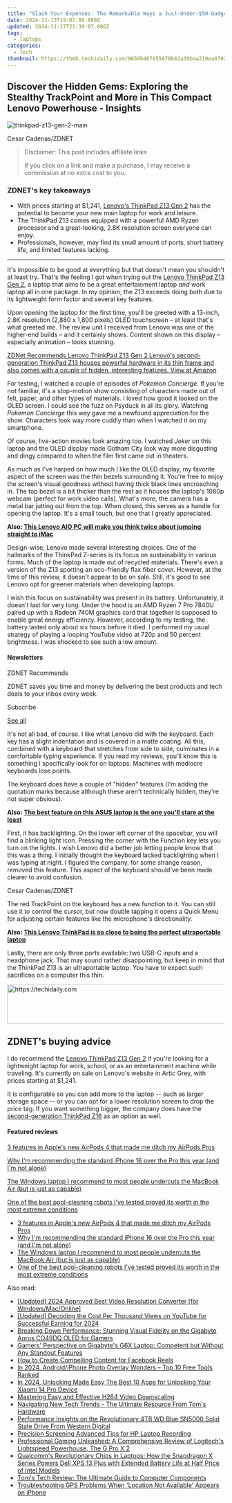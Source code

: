 ```yaml
---
title: "Slash Your Expenses: The Remarkable Ways a Just-Under-$50 Gadget Can Cut Costs by the Thousands - Insights From ZDNet"
date: 2024-11-13T19:02:09.860Z
updated: 2024-11-17T21:39:07.086Z
tags:
  - laptops
categories:
  - tech
thumbnail: https://thmb.techidaily.com/9658b467055670b82a39baa210ea870282b123ee6ed50ee4c51fdd504d8349ee.jpg
---
```


## Discover the Hidden Gems: Exploring the Stealthy TrackPoint and More in This Compact Lenovo Powerhouse - Insights

![thinkpad-z13-gen-2-main](https://www.zdnet.com/a/img/resize/03cc9479207c5bc54e38fa56ff87803c7dbe6262/2024/01/18/449a106d-6733-4a11-9d33-d982094c37bb/thinkpad-z13-gen-2-main.jpg?auto=webp&width=1280)

Cesar Cadenas/ZDNET

>  Disclaimer: This post includes affiliate links
>
>  If you click on a link and make a purchase, I may receive a commission at no extra cost to you.
>

### ZDNET's key takeaways

* With prices starting at $1,241, [Lenovo's ThinkPad Z13 Gen 2](https://buy.geni.us/Proxy.ashx?TSID=368250&GR%5FURL=https%3A%2F%2Fwww.amazon.com%2FLenovo-ThinkPad-21D2001RUS-Notebook-Board%2Fdp%2FB0B7YQC7CC%2F%3Ftag%3Dzd-buy-button-20%26ascsubtag%3D%5F%5FCOM%5FCLICK%5FID%5F%5F%7Cf169cf74-93ad-47a4-86fd-6049162230fe%7Cdtp&dtb=1) has the potential to become your new main laptop for work and leisure.
* The ThinkPad Z13 comes equipped with a powerful AMD Ryzen processor and a great-looking, 2.8K resolution screen everyone can enjoy.
* Professionals, however, may find its small amount of ports, short battery life, and limited features lacking.

---

It's impossible to be good at everything but that doesn't mean you shouldn't at least try. That's the feeling I got when trying out the [Lenovo ThinkPad Z13 Gen 2](https://buy.geni.us/Proxy.ashx?TSID=368250&GR%5FURL=https%3A%2F%2Fwww.amazon.com%2FLenovo-ThinkPad-21D2001RUS-Notebook-Board%2Fdp%2FB0B7YQC7CC%2F%3Ftag%3Dzd-buy-button-20%26ascsubtag%3D%5F%5FCOM%5FCLICK%5FID%5F%5F%7Cf169cf74-93ad-47a4-86fd-6049162230fe%7Cdtp&dtb=1), a laptop that aims to be a great entertainment laptop _and_ work laptop all in one package. In my opinion, the Z13 exceeds doing both due to its lightweight form factor and several key features.

Upon opening the laptop for the first time, you'll be greeted with a 13-inch, 2.8K resolution (2,880 x 1,800 pixels) OLED touchscreen – at least that's what greeted _me_. The review unit I received from Lenovo was one of the higher-end builds – and it certainly shows. Content shown on this display – especially animation – looks stunning.

[ZDNet Recommends Lenovo ThinkPad Z13 Gen 2 Lenovo's second-generation ThinkPad Z13 houses powerful hardware in its thin frame and also comes with a couple of hidden, interesting features. View at Amazon](https://buy.geni.us/Proxy.ashx?TSID=368250&GR%5FURL=https%3A%2F%2Fwww.amazon.com%2FLenovo-ThinkPad-21D2001RUS-Notebook-Board%2Fdp%2FB0B7YQC7CC%2F%3Ftag%3Dzd-buy-button-20%26ascsubtag%3D%5F%5FCOM%5FCLICK%5FID%5F%5F%7Cf169cf74-93ad-47a4-86fd-6049162230fe%7Cdtp&dtb=1)

For testing, I watched a couple of episodes of _Pokemon Concierge._ If you're not familiar, it's a stop-motion show consisting of characters made out of felt, paper, and other types of materials. I loved how good it looked on the OLED screen. I could see the fuzz on Psyduck in all its glory. Watching _Pokemon Concierge_ this way gave me a newfound appreciation for the show. Characters look way more cuddly than when I watched it on my smartphone. 

Of course, live-action movies look amazing too. I watched _Joker_ on this laptop and the OLED display made Gotham City look way more disgusting and dingy compared to when the film first came out in theaters. 

As much as I've harped on how much I like the OLED display, my favorite aspect of the screen was the thin bezels surrounding it. You're free to enjoy the screen's visual goodness without having thick black lines encroaching in. The top bezel is a bit thicker than the rest as it houses the laptop's 1080p webcam (perfect for work video calls). What's more, the camera has a metal bar jutting out from the top. When closed, this serves as a handle for opening the laptop. It's a small touch, but one that I greatly appreciated.

**Also: [This Lenovo AIO PC will make you think twice about jumping straight to iMac](https://www.zdnet.com/article/this-lenovo-aio-pc-will-make-you-think-twice-about-jumping-straight-to-imac/)**

Design-wise, Lenovo made several interesting choices. One of the hallmarks of the ThinkPad Z-series is its focus on sustainability in various forms. Much of the laptop is made out of recycled materials. There's even a version of the Z13 sporting an eco-friendly flax fiber cover. However, at the time of this review, it doesn't appear to be on sale. Still, it's good to see Lenovo opt for greener materials when developing laptops.

I wish this focus on sustainability was present in its battery. Unfortunately, it doesn't last for very long. Under the hood is an AMD Ryzen 7 Pro 7840U paired up with a Radeon 740M graphics card that together is supposed to enable great energy efficiency. However, according to my testing, the battery lasted only about six hours before it died. I performed my usual strategy of playing a looping YouTube video at 720p and 50 percent brightness. I was shocked to see such a low amount.

#### Newsletters

ZDNET Recommends

ZDNET saves you time and money by delivering the best products and tech deals to your inbox every week.

 Subscribe

[See all](https://www.zdnet.com/newsletters/)

It's not all bad, of course. I like what Lenovo did with the keyboard. Each key has a slight indentation and is covered in a matte coating. All this, combined with a keyboard that stretches from side to side, culminates in a comfortable typing experience. If you read my reviews, you'll know this is something I specifically look for on laptops. Machines with mediocre keyboards lose points.

The keyboard does have a couple of "hidden" features (I'm adding the quotation marks because although these aren't technically hidden, they're not super obvious).

**Also: [The best feature on this ASUS laptop is the one you'll stare at the least](https://www.zdnet.com/article/the-best-feature-on-this-asus-laptop-is-the-one-youll-stare-at-the-least/)**

First, it has backlighting. On the lower left corner of the spacebar, you will find a blinking light icon. Pressing the corner with the Function key lets you turn on the lights. I wish Lenovo did a better job letting people know that this was a thing. I initially thought the keyboard lacked backlighting when I was typing at night. I figured the company, for some strange reason, removed this feature. This aspect of the keyboard should've been made clearer to avoid confusion.

Cesar Cadenas/ZDNET

The red TrackPoint on the keyboard has a new function to it. You can still use it to control the cursor, but now double tapping it opens a Quick Menu for adjusting certain features like the microphone's directionality. 

**Also: [This Lenovo ThinkPad is so close to being the perfect ultraportable laptop](https://www.zdnet.com/article/this-lenovo-thinkpad-is-so-close-to-being-the-perfect-ultraportable-laptop/)**

Lastly, there are only three ports available: two USB-C inputs and a headphone jack. That may sound rather disappointing, but keep in mind that the ThinkPad Z13 is an ultraportable laptop. You have to expect such sacrifices on a computer this thin.

<!-- affiliate ads begin -->
<a href="https://aligracehair.sjv.io/c/5597632/1925489/19272" target="_top" id="1925489">
  <img src="//a.impactradius-go.com/display-ad/19272-1925489" border="0" alt="https://techidaily.com" width="728" height="90"/>
</a>
<img height="0" width="0" src="https://aligracehair.sjv.io/i/5597632/1925489/19272" style="position:absolute;visibility:hidden;" border="0" />
<!-- affiliate ads end -->

## ZDNET's buying advice

I do recommend the [Lenovo ThinkPad Z13 Gen 2](https://buy.geni.us/Proxy.ashx?TSID=368250&GR%5FURL=https%3A%2F%2Fwww.amazon.com%2FLenovo-ThinkPad-21D2001RUS-Notebook-Board%2Fdp%2FB0B7YQC7CC%2F%3Ftag%3Dzd-buy-button-20%26ascsubtag%3D%5F%5FCOM%5FCLICK%5FID%5F%5F%7Cf169cf74-93ad-47a4-86fd-6049162230fe%7Cdtp&dtb=1) if you're looking for a lightweight laptop for work, school, or as an entertainment machine while traveling. It's currently on sale on Lenovo's website in Artic Grey, with prices starting at $1,241\. 

It is configurable so you can add more to the laptop -- such as larger storage space -- or you can opt for a lower resolution screen to drop the price tag. If you want something bigger, the company does have the [second-generation ThinkPad Z16](https://buy.geni.us/Proxy.ashx?TSID=368250&GR%5FURL=https%3A%2F%2Fwww.amazon.com%2FLenovo-ThinkPad-21D2001RUS-Notebook-Board%2Fdp%2FB0B7YQC7CC%2F%3Ftag%3Dzd-buy-button-20%26ascsubtag%3D%5F%5FCOM%5FCLICK%5FID%5F%5F%7Cf169cf74-93ad-47a4-86fd-6049162230fe%7Cdtp&dtb=1) as an option as well.

#### Featured reviews

[3 features in Apple's new AirPods 4 that made me ditch my AirPods Pros](https://www.zdnet.com/article/3-features-in-apples-new-airpods-4-that-made-me-ditch-my-airpods-pros/ "3 features in Apple's new AirPods 4 that made me ditch my AirPods Pros")

[Why I'm recommending the standard iPhone 16 over the Pro this year (and I'm not alone)](https://www.zdnet.com/article/why-im-recommending-the-standard-iphone-16-over-the-pro-this-year-and-im-not-alone/ "Why I'm recommending the standard iPhone 16 over the Pro this year (and I'm not alone)")

[The Windows laptop I recommend to most people undercuts the MacBook Air (but is just as capable)](https://www.zdnet.com/article/the-windows-laptop-i-recommend-to-most-people-undercuts-the-macbook-air-but-is-just-as-capable/ "The Windows laptop I recommend to most people undercuts the MacBook Air (but is just as capable)")

[One of the best pool-cleaning robots I've tested proved its worth in the most extreme conditions](https://www.zdnet.com/article/one-of-the-best-pool-cleaning-robots-ive-tested-proved-its-worth-in-the-most-extreme-conditions/ "One of the best pool-cleaning robots I've tested proved its worth in the most extreme conditions")

* [3 features in Apple's new AirPods 4 that made me ditch my AirPods Pros](https://www.zdnet.com/article/3-features-in-apples-new-airpods-4-that-made-me-ditch-my-airpods-pros/ "3 features in Apple's new AirPods 4 that made me ditch my AirPods Pros")
* [Why I'm recommending the standard iPhone 16 over the Pro this year (and I'm not alone)](https://www.zdnet.com/article/why-im-recommending-the-standard-iphone-16-over-the-pro-this-year-and-im-not-alone/ "Why I'm recommending the standard iPhone 16 over the Pro this year (and I'm not alone)")
* [The Windows laptop I recommend to most people undercuts the MacBook Air (but is just as capable)](https://www.zdnet.com/article/the-windows-laptop-i-recommend-to-most-people-undercuts-the-macbook-air-but-is-just-as-capable/ "The Windows laptop I recommend to most people undercuts the MacBook Air (but is just as capable)")
* [One of the best pool-cleaning robots I've tested proved its worth in the most extreme conditions](https://www.zdnet.com/article/one-of-the-best-pool-cleaning-robots-ive-tested-proved-its-worth-in-the-most-extreme-conditions/ "One of the best pool-cleaning robots I've tested proved its worth in the most extreme conditions")

<ins class="adsbygoogle"
     style="display:block"
     data-ad-format="autorelaxed"
     data-ad-client="ca-pub-7571918770474297"
     data-ad-slot="1223367746"></ins>

<ins class="adsbygoogle"
     style="display:block"
     data-ad-client="ca-pub-7571918770474297"
     data-ad-slot="8358498916"
     data-ad-format="auto"
     data-full-width-responsive="true"></ins>

<span class="atpl-alsoreadstyle">Also read:</span>
<div><ul>
<li><a href="https://article-knowledge.techidaily.com/updated-2024-approved-best-video-resolution-converter-for-windowsmaconline/"><u>[Updated] 2024 Approved Best Video Resolution Converter [for Windows/Mac/Online]</u></a></li>
<li><a href="https://youtube-tips.techidaily.com/ed-decoding-the-cost-per-thousand-views-on-youtube-for-successful-earning-for-2024/"><u>[Updated] Decoding the Cost Per Thousand Views on YouTube for Successful Earning for 2024</u></a></li>
<li><a href="https://hardware-reviews.techidaily.com/breaking-down-performance-stunning-visual-fidelity-on-the-gigabyte-aorus-co49dq-oled-for-gamers/"><u>Breaking Down Performance: Stunning Visual Fidelity on the Gigabyte Aorus CO49DQ OLED for Gamers</u></a></li>
<li><a href="https://hardware-reviews.techidaily.com/gamers-perspective-on-gigabytes-g6x-laptop-competent-but-without-any-standout-features/"><u>Gamers' Perspective on Gigabyte's G6X Laptop: Competent but Without Any Standout Features</u></a></li>
<li><a href="https://facebook-clips.techidaily.com/how-to-create-compelling-content-for-facebook-reels/"><u>How to Create Compelling Content for Facebook Reels</u></a></li>
<li><a href="https://extra-resources.techidaily.com/in-2024-androidiphone-photo-overlay-wonders-top-10-free-tools-ranked/"><u>In 2024, Android/iPhone Photo Overlay Wonders – Top 10 Free Tools Ranked</u></a></li>
<li><a href="https://unlock-android.techidaily.com/in-2024-unlocking-made-easy-the-best-10-apps-for-unlocking-your-xiaomi-14-pro-device-by-drfone-android/"><u>In 2024, Unlocking Made Easy The Best 10 Apps for Unlocking Your Xiaomi 14 Pro Device</u></a></li>
<li><a href="https://some-knowledge.techidaily.com/mastering-easy-and-effective-h264-video-downscaling/"><u>Mastering Easy and Effective H264 Video Downscaling</u></a></li>
<li><a href="https://hardware-reviews.techidaily.com/navigating-new-tech-trends-the-ultimate-resource-from-toms-hardware/"><u>Navigating New Tech Trends - The Ultimate Resource From Tom's Hardware</u></a></li>
<li><a href="https://hardware-reviews.techidaily.com/performance-insights-on-the-revolutionary-4tb-wd-blue-sn5000-solid-state-drive-from-western-digital/"><u>Performance Insights on the Revolutionary 4TB WD Blue SN5000 Solid State Drive From Western Digital</u></a></li>
<li><a href="https://video-screen-grab.techidaily.com/precision-screening-advanced-tips-for-hp-laptop-recording/"><u>Precision Screening Advanced Tips for HP Laptop Recording</u></a></li>
<li><a href="https://hardware-reviews.techidaily.com/professional-gaming-unleashed-a-comprehensive-review-of-logitechs-lightspeed-powerhouse-the-g-pro-x-2/"><u>Professional Gaming Unleashed: A Comprehensive Review of Logitech's Lightspeed Powerhouse, The G Pro X 2</u></a></li>
<li><a href="https://hardware-updates.techidaily.com/qualcomms-revolutionary-chips-in-laptops-how-the-snapdragon-x-series-powers-dell-xps-13-plus-with-extended-battery-life-at-half-price-of-intel-models/"><u>Qualcomm's Revolutionary Chips in Laptops: How the Snapdragon X Series Powers Dell XPS 13 Plus with Extended Battery Life at Half Price of Intel Models</u></a></li>
<li><a href="https://hardware-reviews.techidaily.com/toms-tech-review-the-ultimate-guide-to-computer-components/"><u>Tom's Tech Review: The Ultimate Guide to Computer Components</u></a></li>
<li><a href="https://fox-that.techidaily.com/troubleshooting-gps-problems-when-location-not-available-appears-on-iphone/"><u>Troubleshooting GPS Problems When 'Location Not Available' Appears on iPhone</u></a></li>
</ul></div>

